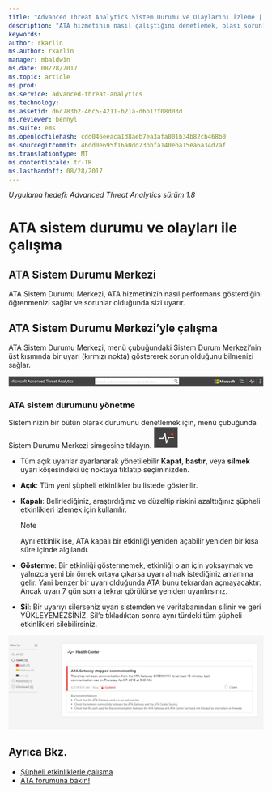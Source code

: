 ```yaml
---
title: "Advanced Threat Analytics Sistem Durumu ve Olaylarını İzleme | Microsoft Docs"
description: "ATA hizmetinin nasıl çalıştığını denetlemek, olası sorunlarda uyarı almak ve Olay görüntüleyicisinde sistem olaylarını görüntülemek için ATA Sistem Durumu Merkezi’ni kullanın."
keywords: 
author: rkarlin
ms.author: rkarlin
manager: mbaldwin
ms.date: 08/28/2017
ms.topic: article
ms.prod: 
ms.service: advanced-threat-analytics
ms.technology: 
ms.assetid: d6c783b2-46c5-4211-b21a-d6b17f08d03d
ms.reviewer: bennyl
ms.suite: ems
ms.openlocfilehash: cdd046eeaca1d8aeb7ea3afa001b34b82cb468b0
ms.sourcegitcommit: 46dd0e695f16a0dd23bbfa140eba15ea6a34d7af
ms.translationtype: MT
ms.contentlocale: tr-TR
ms.lasthandoff: 08/28/2017
---
```

*Uygulama hedefi: Advanced Threat Analytics sürüm 1.8*


# <a name="working-with-ata-system-health-and-events"></a>ATA sistem durumu ve olayları ile çalışma

## <a name="ata-health-center"></a>ATA Sistem Durumu Merkezi
ATA Sistem Durumu Merkezi, ATA hizmetinizin nasıl performans gösterdiğini öğrenmenizi sağlar ve sorunlar olduğunda sizi uyarır.

## <a name="working-with-the-ata-health-center"></a>ATA Sistem Durumu Merkezi’yle çalışma
ATA Sistem Durumu Merkezi, menü çubuğundaki Sistem Durum Merkezi’nin üst kısmında bir uyarı (kırmızı nokta) göstererek sorun olduğunu bilmenizi sağlar.

![ATA Sistem Durumu Merkezi kırmızı nokta araç çubuğu](media/ATA-Health-Center-Alert-red-dot.png)

### <a name="managing-ata-health"></a>ATA sistem durumunu yönetme
Sisteminizin bir bütün olarak durumunu denetlemek için, menü çubuğunda Sistem Durumu Merkezi simgesine tıklayın. ![ATA Sistem Durumu Merkezi simgesi](media/ATA-red-dot.png)

-   Tüm açık uyarılar ayarlanarak yönetilebilir **Kapat**, **bastır**, veya **silmek** uyarı köşesindeki üç noktaya tıklatıp seçiminizden.

-   **Açık**: Tüm yeni şüpheli etkinlikler bu listede gösterilir.

-   **Kapalı**: Belirlediğiniz, araştırdığınız ve düzeltip riskini azalttığınız şüpheli etkinlikleri izlemek için kullanılır.

    > [!NOTE]
    > Aynı etkinlik ise, ATA kapalı bir etkinliği yeniden açabilir yeniden bir kısa süre içinde algılandı.

-   **Gösterme**: Bir etkinliği göstermemek, etkinliği o an için yoksaymak ve yalnızca yeni bir örnek ortaya çıkarsa uyarı almak istediğiniz anlamına gelir. Yani benzer bir uyarı olduğunda ATA bunu tekrardan açmayacaktır. Ancak uyarı 7 gün sonra tekrar görülürse yeniden uyarılırsınız.

- **Sil**: Bir uyarıyı silerseniz uyarı sistemden ve veritabanından silinir ve geri YÜKLEYEMEZSİNİZ. Sil’e tıkladıktan sonra aynı türdeki tüm şüpheli etkinlikleri silebilirsiniz.



![ATA Sistem Durumu Merkezi sorunlarının resmi](media/ATA-Health-Issue.JPG)






## <a name="see-also"></a>Ayrıca Bkz.

- [Şüpheli etkinliklerle çalışma](working-with-suspicious-activities.md)
- [ATA forumuna bakın!](https://social.technet.microsoft.com/Forums/security/home?forum=mata)
